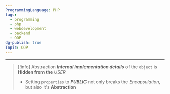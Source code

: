 ```yaml
---
ProgrammingLanguage: PHP
tags:
  - programming
  - php
  - webdevelopment
  - backend
  - OOP
dg-publish: true
Topic: OOP
---
```


---

> [!info] Abstraction
> **_Internal implementation details_** of the `object` is **Hidden from the** _USER_
>
> - Setting `properties` to **_PUBLIC_** not only breaks the _Encapsulation_, but also it's **Abstraction**
